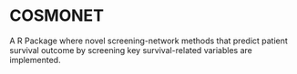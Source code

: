 # COSMONET
A R Package where novel screening-network methods that predict patient survival outcome               by screening key survival-related variables are implemented.
